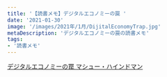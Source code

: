 ```yaml
---
title: '【読書メモ】デジタルエコノミーの罠 '
date: '2021-01-30'
image: '/images/2021年/1月/DijitalEconomyTrap.jpg'
metaDescription: 'デジタルエコノミーの罠の読書メモ'
tags: 
- '読書メモ'
---
```


[デジタルエコノミーの罠   マシュー・ハインドマン](https://www.amazon.co.jp/dp/4757123779/ref=cm_sw_r_tw_dp_HQ5bGb3XYB6VF)


